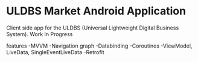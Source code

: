 # ULDBS Market Android Application
Client side app for the ULDBS (Universal Lightweight Digital Business System).
Work In Progress

features
-MVVM
-Navigation graph
-Databinding
-Coroutines
-ViewModel, LiveData, SingleEventLiveData
-Retrofit
